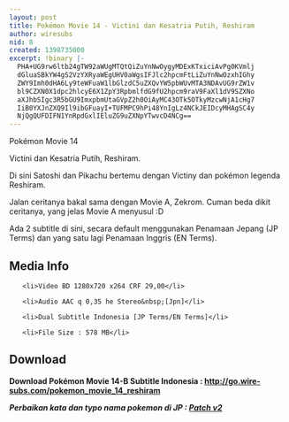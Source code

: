 ```yaml
---
layout: post
title: Pokémon Movie 14 - Victini dan Kesatria Putih, Reshiram
author: wiresubs
nid: 8
created: 1398735000
excerpt: !binary |-
  PHA+UG9rw6ltb24gTW92aWUgMTQtQiZuYnNwOygyMDExKTxiciAvPg0KVmlj
  dGluaSBkYW4gS2VzYXRyaWEgUHV0aWgsIFJlc2hpcmFtLiZuYnNwOzxhIGhy
  ZWY9Imh0dHA6Ly9teWFuaW1lbGlzdC5uZXQvYW5pbWUvMTA3NDAvUG9rZW1v
  bl9CZXN0X1dpc2hlcyE6X1ZpY3RpbmlfdG9fU2hpcm9raV9FaXl1dV9SZXNo
  aXJhbSIgc3R5bGU9ImxpbmUtaGVpZ2h0OiAyMC43OTk5OTkyMzcwNjA1cHg7
  IiB0YXJnZXQ9Il9ibGFuayI+TUFMPC9hPi48YnIgLz4NCkJEIDcyMHAgSC4y
  NjQgQUFDIFN1YnRpdGxlIEluZG9uZXNpYTwvcD4NCg==
---
```

<p class="rtecenter">Pokémon Movie 14<br />
Victini dan Kesatria Putih, Reshiram.</p>

<p class="rtejustify">Di sini Satoshi dan Pikachu bertemu dengan Victiny dan&nbsp;pokémon legenda Reshiram.<br />
Jalan ceritanya bakal sama dengan Movie A, Zekrom. Cuman beda dikit ceritanya, yang jelas Movie A menyusul :D</p>

<p class="rtejustify">Ada 2 subtitle di sini, secara default menggunakan Penamaan Jepang (JP Terms) dan yang satu lagi Penamaan Inggris (EN Terms).</p>

<h2>Media Info</h2>

<ul>
	<li>Video BD 1280x720 x264 CRF 29,00</li>
	<li>Audio AAC q 0,35 he Stereo&nbsp;[Jpn]</li>
	<li>Dual Subtitle Indonesia [JP Terms/EN Terms]</li>
	<li>File Size : 578 MB</li>
</ul>

<h2>Download</h2>

<p><strong>Download Pokémon Movie 14-B Subtitle&nbsp;Indonesia&nbsp;:&nbsp;<a href="http://go.wire-subs.com/pokemon_movie_14_reshiram" target="_blank">http://go.wire-subs.com/pokemon_movie_14_reshiram</a></strong></p>

<p><em><strong>Perbaikan kata dan typo nama pokemon di JP :&nbsp;<a href="http://www.solidfiles.com/d/30c8e49573/pokemov14-b.zip" target="_blank">Patch v2</a></strong></em></p>
